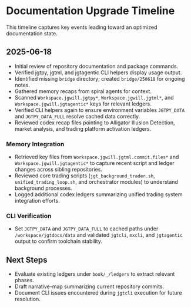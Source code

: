 # Documentation Upgrade Timeline

This timeline captures key events leading toward an optimized documentation state.

## 2025-06-18
- Initial review of repository documentation and package commands.
- Verified jgtpy, jgtml, and jgtagentic CLI helpers display usage output.
- Identified missing `bridge` directory; created `bridge/250618` for ongoing notes.
- Gathered memory recaps from spiral agents for context.
- Scanned `Workspace.jgwill.jgtpy*`, `Workspace.jgwill.jgtml*`, and
  `Workspace.jgwill.jgtagentic*` keys for relevant ledgers.
- Verified CLI helpers again to ensure environment variables
  `JGTPY_DATA` and `JGTPY_DATA_FULL` resolve cached data correctly.
- Reviewed codex recap files pointing to Alligator Illusion Detection,
  market analysis, and trading platform activation ledgers.

### Memory Integration
- Retrieved key files from `Workspace.jgwill.jgtml.commit.files*` and
  `Workspace.jgwill.jgtagentic*` to capture recent script and ledger
  changes across sibling repositories.
- Reviewed core trading scripts (`jgt_background_trader.sh`,
  `unified_trading_loop.sh`, and orchestrator modules) to understand
  background processes.
- Logged additional codex ledgers summarizing unified trading system
  integration efforts.

### CLI Verification
- Set `JGTPY_DATA` and `JGTPY_DATA_FULL` to cached paths under
  `/workspace/jgtdocs/data` and validated `jgtcli`, `mxcli`, and
  `jgtagentic` output to confirm toolchain stability.

## Next Steps
- Evaluate existing ledgers under `book/_/ledgers` to extract relevant phases.
- Draft narrative-map summarizing current repository commits.
- Document CLI issues encountered during `jgtcli` execution for future resolution.
